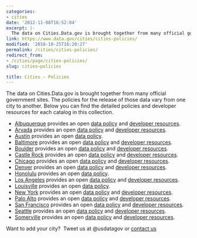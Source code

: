 ```yaml
---
categories:
- cities
date: '2012-11-08T16:52:04'
excerpt: |-
  The data on Cities.Data.gov is brought together from many official government sites. The policies for the release of those data vary from one city to another. Below you can find the detailed policies and developer resources for each catalog in …
link: https://www.data.gov/cities/cities-policies/
modified: '2018-10-25T16:20:27'
permalink: /cities/cities-policies/
redirect_from:
- /cities/page/cities-policies/
slug: cities–policies

title: Cities – Policies
---
```


The data on Cities.Data.gov is brought together from many official government sites. The policies for the release of those data vary from one city to another. Below you can find the detailed policies and developer resources for each catalog in this collection.

*   [Albuquerque](https://www.cabq.gov/abq-data) provides an open [data policy](https://www.cabq.gov/abq-data/abq-data-disclaimer-1) and [developer resources](https://www.cabq.gov/abq-data/developer-resources).
*   [Arvada](https://arvada.org/opendata) provides an open [data policy](https://arvada.org/about-arvada/city-terms-and-conditions-of-use/) and [developer resources](https://gis-bouldercounty.opendata.arcgis.com/).
*   [Austin](https://Data.austintexas.gov) provides an open [data policy](https://www.austintexas.gov/page/legal-notice).
*   [Baltimore](https://Data.baltimorecity.gov) provides an open [data policy](https://www.baltimorecity.gov/PrivacyPolicy.aspx) and [developer resources](https://dev.socrata.com/).
*   [Boulder](https://gis-bouldercounty.opendata.arcgis.com/) provides an open [data policy](https://opendefinition.org/okd/) and [developer resources](https://gis-bouldercounty.opendata.arcgis.com/).
*   [Castle Rock](https://data.opencolorado.org/) provides an open [data policy](https://opendefinition.org/okd/) and [developer resources](https://gis-bouldercounty.opendata.arcgis.com/).
*   [Chicago](https://Data.cityofchicago.org) provides an open [data policy](https://www.cityofchicago.org/city/en/narr/foia/data_disclaimer.html) and [developer resources](https://dev.socrata.com/).
*   [Denver](https://data.denvergov.org/) provides an open [data policy](https://opendefinition.org/okd/) and [developer resources](https://gis-bouldercounty.opendata.arcgis.com/).
*   [Honolulu](https://Data.honolulu.gov) provides an open [data policy](../../datagov/wordpress/2013/10/attachments/OpenDataPolicy-Honolulu.docx).
*   [Los Angeles](https://data.lacity.org/) provides an open [data policy](https://data.lacity.org/terms-of-use) and [developer resources](https://dev.socrata.com/).
*   [Louisville](https://portal.louisvilleky.gov/service/data) provides an open [data policy](https://portal.louisvilleky.gov/content/terms-use-accessibility-data-policy).
*   [New York](https://Data.cityofnewyork.us) provides an open [data policy](https://www.nyc.gov/html/data/terms.html) and [developer resources](https://dev.socrata.com/).
*   [Palo Alto](https://www.cityofpaloalto.org/gov/depts/it/open_data/default.asp) provides an open [data policy](https://www.cityofpaloalto.org/gov/depts/it/open_data/terms_of_use.asp) and [developer resources](https://data.cityofpaloalto.org/developers/).
*   [San Francisco](https://Data.sfgov.org) provides an open [data policy](https://datasf.org/resources/) and [developer resources](https://dev.socrata.com/).
*   [Seattle](https://Data.seattle.gov) provides an open [data policy](https://data.seattle.gov/stories/s/Data-Policy/6ukr-wvup/) and [developer resources](https://dev.socrata.com/).
*   [Somerville](https://Data.somervillema.gov) provides an open [data policy](https://docs.digital.mass.gov/) and [developer resources](https://support.socrata.com/home).

Want to add your city?  Tweet us at @usdatagov or [contact us](https://www.data.gov/contact)  
